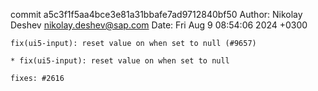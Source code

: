 commit a5c3f1f5aa4bce3e81a31bbafe7ad9712840bf50
Author: Nikolay Deshev <nikolay.deshev@sap.com>
Date:   Fri Aug 9 08:54:06 2024 +0300

    fix(ui5-input): reset value on when set to null (#9657)
    
    * fix(ui5-input): reset value on when set to null
    
    fixes: #2616
